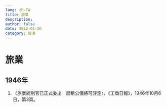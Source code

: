 ```yaml
---
lang: zh-TW
title: 旅業
description: 
author: false
date: 2022-01-26
category: 經濟
---
```


# 旅業
## 1946年
1. 〈旅業統制官已正式委出　房租公價將可評定〉，《工商日報》，1946年10月6日，第3頁。